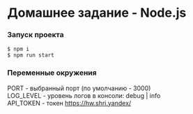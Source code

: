 # Домашнее задание - Node.js

### Запуск проекта

```shell
$ npm i
$ npm run start
```

### Переменные окружения

PORT - выбранный порт (по умолчанию - 3000)<br>
LOG_LEVEL - уровень логов в консоли: debug | info <br>
API_TOKEN - токен https://hw.shri.yandex/ <br>

